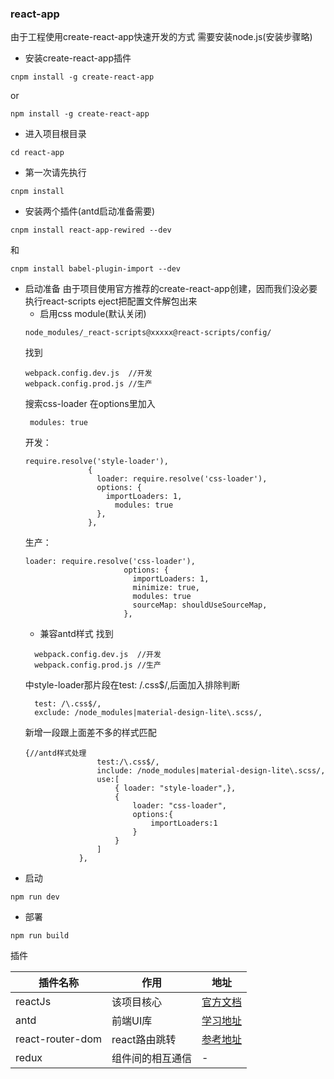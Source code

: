 ### react-app
由于工程使用create-react-app快速开发的方式
需要安装node.js(安装步骤略)
- 安装create-react-app插件
```
cnpm install -g create-react-app
```
or
```
npm install -g create-react-app
```
- 进入项目根目录
```
cd react-app
```
- 第一次请先执行
```
cnpm install
```
- 安装两个插件(antd启动准备需要)
```
cnpm install react-app-rewired --dev
```
和
```
cnpm install babel-plugin-import --dev
```
- 启动准备
  由于项目使用官方推荐的create-react-app创建，因而我们没必要执行react-scripts eject把配置文件解包出来
  - 启用css module(默认关闭) 
  ```
  node_modules/_react-scripts@xxxxx@react-scripts/config/
  ```
  找到
  ```
  webpack.config.dev.js  //开发
  webpack.config.prod.js //生产
  ```
  搜索css-loader 在options里加入 
  ```
   modules: true 
  ```
  开发：
  ```
  require.resolve('style-loader'),
                {
                  loader: require.resolve('css-loader'),
                  options: {
                    importLoaders: 1,
                      modules: true
                  },
                },
  ```
  生产：
  ```
  loader: require.resolve('css-loader'),
                        options: {
                          importLoaders: 1,
                          minimize: true,
                          modules: true
                          sourceMap: shouldUseSourceMap,
                        },
  ```
  - 兼容antd样式
  找到
  ```
    webpack.config.dev.js  //开发
    webpack.config.prod.js //生产
  ```
    中style-loader那片段在test: /\.css$/,后面加入排除判断
  ```
    test: /\.css$/,
    exclude: /node_modules|material-design-lite\.scss/,
  ```
  新增一段跟上面差不多的样式匹配
  ```
  {//antd样式处理
                  test:/\.css$/,
                  include: /node_modules|material-design-lite\.scss/,
                  use:[
                      { loader: "style-loader",},
                      {
                          loader: "css-loader",
                          options:{
                              importLoaders:1
                          }
                      }
                  ]
              },
   ```
- 启动
```
npm run dev
```
- 部署
```
npm run build 
```
插件


插件名称 | 作用 | 地址
--- | --- | ---
reactJs | 该项目核心 | [官方文档](https://reactjs.org/docs/hello-world.html)
antd | 前端UI库 | [学习地址](https://ant.design/docs/react/introduce-cn)
react-router-dom | react路由跳转 | [参考地址](http://reacttraining.cn/web/guides/quick-start)
redux | 组件间的相互通信 | -